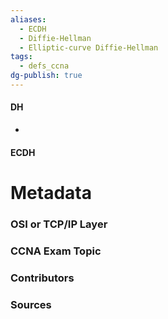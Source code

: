 ```yaml
---
aliases:
  - ECDH
  - Diffie-Hellman
  - Elliptic-curve Diffie-Hellman
tags:
  - defs_ccna
dg-publish: true
---
```

#### DH
- 


#### ECDH






# Metadata
### OSI or TCP/IP Layer

### CCNA Exam Topic

### Contributors

### Sources

